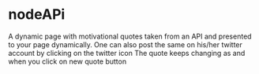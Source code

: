 # nodeAPi

A dynamic page with motivational quotes taken from an API and presented to your page dynamically.
One can also post the same on his/her twitter account by clicking on the twitter icon
The quote keeps changing as and when you click on new quote button 

